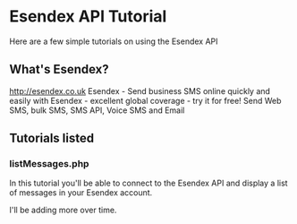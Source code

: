 Esendex API Tutorial
====================

Here are a few simple tutorials on using the Esendex API

What's Esendex?
---------------------

http://esendex.co.uk
Esendex - Send business SMS online quickly and easily with Esendex - excellent global coverage - try it for free! Send Web SMS, bulk SMS, SMS API, Voice SMS and Email

Tutorials listed
---------------------

### listMessages.php

In this tutorial you'll be able to connect to the Esendex API and display a list of messages in your Esendex account.

I'll be adding more over time.